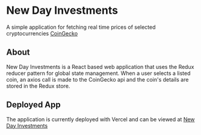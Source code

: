 # New Day Investments 

A simple application for fetching real time prices of selected cryptocurrencies [CoinGecko](https://www.coingecko.com/en)

## About

New Day Investments is a React based web application that uses the Redux reducer pattern for global state management. When a user selects a listed coin, an axios call is made to the CoinGecko api and the coin's details are stored in the Redux store.

## Deployed App

The application is currently deployed with Vercel and can be viewed at [New Day Investments](https://new-day-finance-f7wb8nry5-krsnyder.vercel.app/)